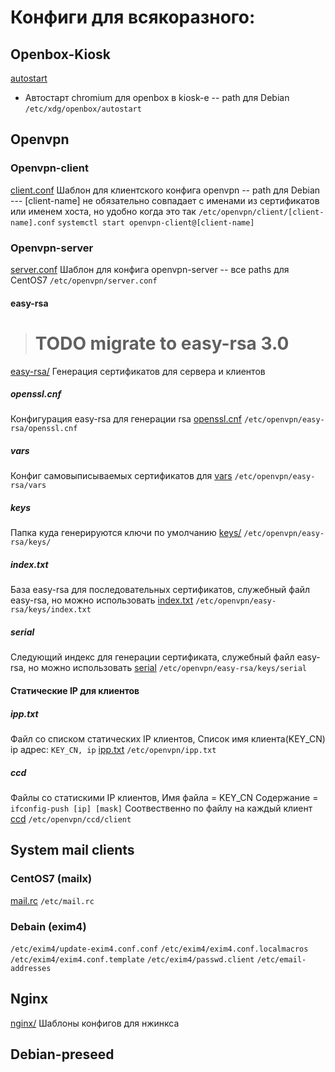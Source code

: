 # Конфиги для всякоразного:

## Openbox-Kiosk
[autostart](openbox/autostart)
- Автостарт chromium для openbox в kiosk-e
-- path для Debian
```/etc/xdg/openbox/autostart```

## Openvpn

### Openvpn-client
[client.conf](openvpn/client.conf)
Шаблон для клиентского конфига openvpn
-- path для Debian
--- [client-name] не обязательно совпадает с именами из сертификатов
или именем хоста, но удобно когда это так
```/etc/openvpn/client/[client-name].conf```
```systemctl start openvpn-client@[client-name]```

### Openvpn-server
[server.conf](openvpn/server.conf)
Шаблон для конфига openvpn-server
-- все paths для CentOS7
```/etc/openvpn/server.conf```
#### easy-rsa
># TODO migrate to easy-rsa 3.0
[easy-rsa/](openvpn/easy-rsa/)
Генерация сертификатов для сервера и клиентов
##### openssl.cnf
Конфигурация easy-rsa для генерации rsa
[openssl.cnf](openvpn/easy-rsa/openssl.cnf)
```/etc/openvpn/easy-rsa/openssl.cnf```
##### vars
Конфиг самовыписываемых сертификатов для
[vars](openvpn/easy-rsa/vars)
```/etc/openvpn/easy-rsa/vars```
##### keys
Папка куда генерируются ключи по умолчанию
[keys/](openvpn/easy-rsa/keys/)
```/etc/openvpn/easy-rsa/keys/```
##### index.txt
База easy-rsa для последовательных сертификатов,
служебный файл easy-rsa, но можно использовать
[index.txt](openvpn/easy-rsa/keys/index.txt)
```/etc/openvpn/easy-rsa/keys/index.txt```
##### serial
Следующий индекс для генерации сертификата,
служебный файл easy-rsa, но можно использовать
[serial](openvpn/easy-rsa/keys/serial)
```/etc/openvpn/easy-rsa/keys/serial```
#### Статические IP для клиентов
##### ipp.txt
Файл со списком статических IP клиентов,
Список имя клиента(KEY_CN) ip адрес:
```KEY_CN, ip``` 
[ipp.txt](openvpn/ipp.txt/)
```/etc/openvpn/ipp.txt```
##### ccd
Файлы со статискими IP клиентов,
Имя файла = KEY_CN
Содержание = ```ifconfig-push [ip] [mask]```
Соотвественно по файлу на каждый клиент
[ccd](openvpn/ccd/client)
```/etc/openvpn/ccd/client```

## System mail clients

### CentOS7 (mailx)
[mail.rc](system_mail_clients/mail.rc)
```/etc/mail.rc```

### Debain (exim4)
```/etc/exim4/update-exim4.conf.conf```
```/etc/exim4/exim4.conf.localmacros```
```/etc/exim4/exim4.conf.template```
```/etc/exim4/passwd.client```
```/etc/email-addresses```

## Nginx
[nginx/](nginx/)
Шаблоны конфигов для нжинкса

## Debian-preseed
